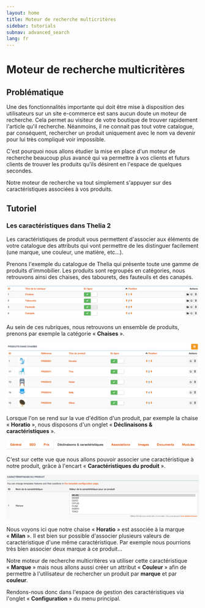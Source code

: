 ```yaml
---
layout: home
title: Moteur de recherche multicritères
sidebar: tutorials
subnav: advanced_search
lang: fr
---
```


<div class="page-header">
    <h1>Moteur de recherche multicritères</h1>
</div>


## Problématique

Une des fonctionnalités importante qui doit être mise à disposition des utilisateurs sur un site e-commerce est sans aucun doute un moteur de recherche. Cela permet au visiteur de votre boutique de trouver rapidement l'article qu'il recherche.
Néanmoins, il ne connait pas tout votre catalogue, par conséquent, rechercher un produit uniquement avec le nom va devenir pour lui très compliqué voir impossible.

C'est pourquoi nous allons étudier la mise en place d'un moteur de recherche beaucoup plus avancé qui va permettre à vos clients et futurs clients de trouver les produits qu'ils désirent en l'espace de quelques secondes.

Notre moteur de recherche va tout simplement s'appuyer sur des caractéristiques associées à vos produits.

## Tutoriel

### Les caractéristiques dans Thelia 2

Les caractéristiques de produit vous permettent d'associer aux éléments de votre catalogue des attributs qui vont permettre de les distinguer facilement (une marque, une couleur, une matière, etc...).

Prenons l'exemple du catalogue de Thelia qui présente toute une gamme de produits d'immobilier. Les produits sont regroupés en catégories, nous retrouvons ainsi des chaises, des tabourets, des fauteuils et des canapés.

<img src="/img/documentation/tutorials/advanced-search-engine/categories.png" class="img-responsive">

Au sein de ces rubriques, nous retrouvons un ensemble de produits, prenons par exemple la catégorie « __Chaises__ ».

<img src="/img/documentation/tutorials/advanced-search-engine/products.png" class="img-responsive">

Lorsque l'on se rend sur la vue d'édition d'un produit, par exemple la chaise « __Horatio__ », nous disposons d'un onglet « __Déclinaisons & caractéristiques__ ».

<img src="/img/documentation/tutorials/advanced-search-engine/features-tab.png" class="img-responsive">

C'est sur cette vue que nous allons pouvoir associer une caractéristique à notre produit, grâce à l'encart « __Caractéristiques du produit__ ».

<img src="/img/documentation/tutorials/advanced-search-engine/features.png" class="img-responsive">

Nous voyons ici que notre chaise « __Horatio__ » est associée à la marque « __Milan__ ». Il est bien sur possible d'associer plusieurs valeurs de caractéristique d'une même caractéristique. Par exemple nous pourrions très bien associer deux marque à ce produit...

Notre moteur de recherche multicritères va utiliser cette caractéristique « __Marque__ » mais nous allons aussi créer un attribut « __Couleur__ » afin de permettre à l'utilisateur de rechercher un produit par __marque__ et par __couleur__.

Rendons-nous donc dans l'espace de gestion des caractéristiques via l'onglet « __Configuration__ » du menu principal.